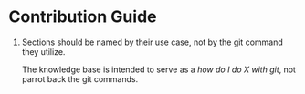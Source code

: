 # Contribution Guide

1.  Sections should be named by their use case, not by the git command they utilize.

    The knowledge base is intended to serve as a *how do I do X with git*, not parrot back the git commands.
